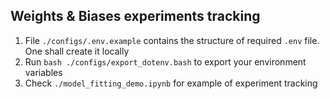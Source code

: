 ## Weights & Biases experiments tracking

1. File `./configs/.env.example` contains the structure of required `.env` file. One shall create it locally
2. Run `bash ./configs/export_dotenv.bash` to export your environment variables
3. Check `./model_fitting_demo.ipynb` for example of experiment tracking
